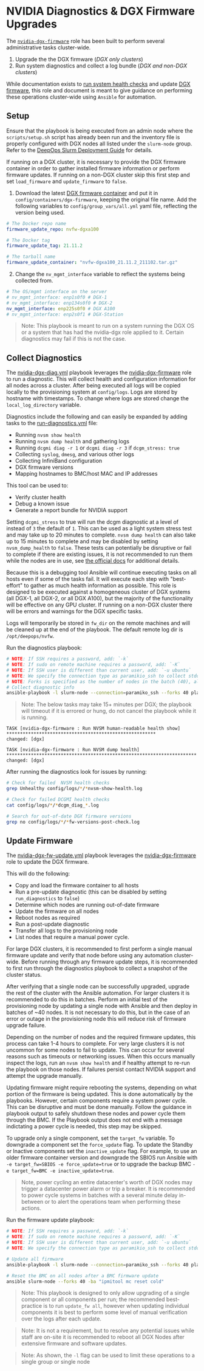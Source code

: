 # NVIDIA Diagnostics & DGX Firmware Upgrades

The [`nvidia-dgx-firmware`](roles/nvidia-dgx-firmware) role has been built to perform several administrative tasks cluster-wide.

1. Upgrade the the DGX firmware (*DGX only clusters*)
2. Run system diagnostics and collect a log bundle (*DGX and non-DGX clusters*)

While documentation exists to [run system health checks](https://docs.nvidia.com/dgx/dgx1-fw-container-release-notes/index.html) and update [DGX firmware](https://docs.nvidia.com/dgx/dgx1-fw-container-release-notes/index.html), this role and document is meant to give guidance on performing these operations cluster-wide using `Ansible` for automation.


## Setup
Ensure that the playbook is being executed from an admin node where the `scripts/setup.sh` script has already been run and the inventory file is properly configured with DGX nodes all listed under the `slurm-node` group. Refer to the [DeepOps Slurm Deployment Guide](docs/slurm-cluster/) for details.

If running on a DGX cluster, it is necessary to provide the DGX firmware container in order to gather installed firmware information or perform firmware updates. If running on a non-DGX cluster skip this first step and set `load_firmware` and `update_firmware` to `false`.

1. Download the latest [DGX firmware container](https://docs.nvidia.com/dgx/dgxa100-fw-container-release-notes/index.html) and put it in `config/containers/dgx-firmware`, keeping the original file name. Add the following variables to `config/group_vars/all.yml` yaml file, reflecting the version being used.

```yml
# The Docker repo name
firmware_update_repo: nvfw-dgxa100

# The Docker tag
firmware_update_tag: 21.11.2

# The tarball name
firmware_update_container: "nvfw-dgxa100_21.11.2_211102.tar.gz"
```

2. Change the `nv_mgmt_interface` variable to reflect the systems being collected from.

```yml
# The OS/mgmt interface on the server
# nv_mgmt_interface: enp1s0f0 # DGX-1
# nv_mgmt_interface: enp134s0f0 # DGX-2
nv_mgmt_interface: enp225s0f0 # DGX A100
# nv_mgmt_interface: enp2s0f1 # DGX-Station
```

> Note: This playbook is meant to run on a system running the DGX OS or a system that has had the nvidia-dgx role applied to it. Certain diagnostics may fail if this is not the case.


## Collect Diagnostics

The [nvidia-dgx-diag.yml](../../playbooks/nvidia-dgx/nvidia-dgx-diag.yml) playbook leverages the [nvidia-dgx-firmware](../../roles/nvidia-dgx-firmware) role to run a diagnostic. This will collect health and configuration information for all nodes across a cluster. After being executed all logs will be copied locally to the provisioning system at `config/logs`. Logs are stored by hostname with timestamps. To change where logs are stored change the `local_log_directory` variable.

Diagnostics include the following and can easily be expanded by adding tasks to the [run-diagnostics.yml](../../roles/nvidia-dgx-firmware/tasks/run-diagnostics.yml) file:

* Running `nvsm show health`
* Running `nvsm dump health` and gathering logs
* Running `dcgmi diag -r 1`  or `dcgmi diag -r 3` if `dcgm_stress: true`
* Collecting `syslog`, `dmesg`, and various other logs
* Collecting InfiniBand configuration 
* DGX firmware versions
* Mapping hostnames to BMC/host MAC and IP addresses

This tool can be used to:

* Verify cluster health
* Debug a known issue
* Generate a report bundle for NVIDIA support

Setting `dcgmi_stress` to true will run the dcgm diagnostic at a level of instead of `3` the default of `1`. This can be used as a light system stress test and may take up to 20 minutes to complete. `nvsm dump health` can also take up to 15 minutes to complete and may be disabled by setting `nvsm_dump_health` to `false`. These tests can potentially be disruptive or fail to complete if there are existing issues, it is not recommended to run them while the nodes are in use,  see [the official docs](https://docs.nvidia.com/datacenter/nvsm/nvsm-user-guide/index.html) for additional details. 

Because this is a debugging tool Ansible will continue executing tasks on all hosts even if some of the tasks fail. It will execute each step with "best-effort" to gather as much health information as possible. This role is designed to be executed against a homogeneous cluster of DGX systems (all DGX-1, all DGX-2, or all DGX A100), but the majority of the functionality will be effective on any GPU cluster. If running on a non-DGX cluster there will be errors and warnings for the DGX specific tasks.

Logs will temporarily be stored in `fw_dir` on the remote machines and will be cleaned up at the end of the playbook. The default remote log dir is `/opt/deepops/nvfw`. 

Run the diagnostics playbook:
```sh
# NOTE: If SSH requires a password, add: `-k`
# NOTE: If sudo on remote machine requires a password, add: `-K`
# NOTE: If SSH user is different than current user, add: `-u ubuntu`
# NOTE: We specify the connection type as paramikio_ssh to collect stdout from the firmware container
# NOTE: Forks is specified as the number of nodes in the batch (40), allowing each DGX to run commands in parallel 
# Collect diagnostic info
ansible-playbook -l slurm-node --connection=paramiko_ssh --forks 40 playbooks/nvidia-dgx/nvidia-dgx-diag.yml
```

> Note: The below tasks may take 15+ minutes per DGX; the playbook will timeout if it is errored or hung, do not cancel the playbook while it is running.
```
TASK [nvidia-dgx-firmware : Run NVSM human-readable health show] *******************************************************
changed: [dgx]

TASK [nvidia-dgx-firmware : Run NVSM dump health] **********************************************************************
changed: [dgx]
```

After running the diagnostics look for issues by running:

```sh
# Check for failed  NVSM health checks
grep Unhealthy config/logs/*/*nvsm-show-health.log

# Check for failed DCGMI health checks
cat config/logs/*/*dcgm_diag_*.log

# Search for out-of-date DGX firmware versions
grep no config/logs/*/*fw-versions-post-check.log
```


## Update Firmware

The [nvidia-dgx-fw-update.yml](../../playbooks/nvidia-dgx/nvidia-dgx-fw-update.yml) playbook leverages the [nvidia-dgx-firmware](../../roles/nvidia-dgx-firmware) role to update the DGX firmware.

This will do the following:

* Copy and load the firmware container to all hosts
* Run a pre-update diagnostic (this can be disabled by setting `run_diagnostics` to `false`)
* Determine which nodes are running out-of-date firmware
* Update the firmware on all nodes
* Reboot nodes as required
* Run a post-update diagnostic
* Transfer all logs to the provisioning node
* List nodes that require a manual power cycle.

For large DGX clusters, it is recommended to first perform a single manual firmware update and verify that node before using any automation cluster-wide. Before running through any firmware update steps, it is recommended to first run through the diagnostics playbook to collect a snapshot of the cluster status.

After verifying that a single node can be successfully upgraded, upgrade the rest of the cluster with the Ansible automation. For larger clusters it is recommended to do this in batches. Perform an initial test of the provisioning node by updating a single node with Ansible and then deploy in batches of ~40 nodes. It is not necessary to do this, but in the case of an error or outage in the provisioning node this will reduce risk of firmware upgrade failure.

Depending on the number of nodes and the required firmware updates, this process can take 1-4 hours to complete. For very large clusters it is not uncommon for some nodes to fail to update. This can occur for several reasons such as timeouts or networking issues.  When this occurs manually inspect the logs, run an `nvsm show health` and if healthy attempt to re-run the playbook on those nodes. If failures persist contact NVIDIA support and attempt the upgrade manually.

Updating firmware might require rebooting the systems, depending on what portion of the firmware is being updated. This is done automatically by the playbooks. However, certain components require a system power cycle. This can be disruptive and must be done manually. Follow the guidance in playbook output to safely shutdown these nodes and power cycle them through the BMC. If the Playbook output does not end with a message indictating a power cycle is needed, this step may be skipped.

To upgrade only a single component, set the `target_fw` variable. To downgrade a component set the `force_update` flag. To update the Standby or Inactive components set the `inactive_update` flag. For example, to use an older firmware container version and downgrade the SBIOS run Ansible with `-e target_fw=SBIOS -e force_update=true` or to upgrade the backup BMC `-e target_fw=BMC -e inactive_update=true`.

> Note, power cycling an entire datacenter's worth of DGX nodes may trigger a datacenter power alarm or trip a breaker. It is recommended to power cycle systems in batches with a several minute delay in-between or to alert the operations team when performing these actions.

Run the firmware update playbook:

```sh
# NOTE: If SSH requires a password, add: `-k`
# NOTE: If sudo on remote machine requires a password, add: `-K`
# NOTE: If SSH user is different than current user, add: `-u ubuntu`
# NOTE: We specify the connection type as paramikio_ssh to collect stdout from the firmware container

# Update all firmware
ansible-playbook -l slurm-node --connection=paramiko_ssh --forks 40 playbooks/nvidia-dgx/nvidia-dgx-fw-update.yml

# Reset the BMC on all nodes after a BMC firmware update
ansible slurm-node --forks 40 -ba "ipmitool mc reset cold"
```

> Note: This playbook is designed to only allow upgrading of a single component or all components per run; the recommended best-practice is to run `update_fw all`, however when updating individual components it is best to perform some level of manual verification over the logs after each update.

> Note: It is not a requirement, but to resolve any potential issues while staff are on-site it is recommended to reboot all DGX Nodes after extensive firmware and software updates.

> Note: As shown, the `-l` flag can be used to limit these operations to a single group or single node
